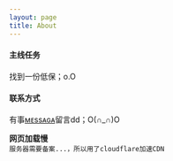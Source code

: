 ```yaml
---
layout: page
title: About
---
```

#### 主线任务
找到一份低保；o.O

#### 联系方式
有事[ᴍᴇssᴀɢᴀ](/message)留言dd；O(∩_∩)O

**网页加载慢**
<br>`服务器需要备案...，所以用了cloudflare加速CDN`<br>


